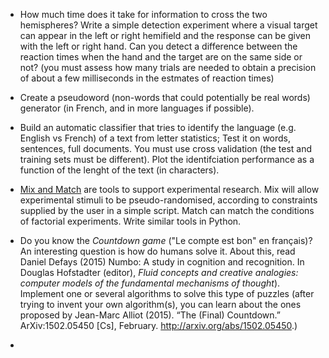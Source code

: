 
* How much time does it take for information to cross the two hemispheres? Write a simple detection experiment where a visual target can appear in the left or right hemifield and the response can be given with the left or right hand. Can you detect a difference between the reaction times when the hand and the target are on the same side or not? (you must assess how many trials are needed to obtain a precision of about a few milliseconds in the estmates of reaction times)

* Create a pseudoword (non-words that could potentially be real words) generator (in French, and in more languages if possible). 

* Build an automatic classifier that tries to identify the language (e.g. English vs French) of a text from letter statistics; Test it on words, sentences, full documents. You must use cross validation (the test and training sets must be different). Plot the identifciation performance as a function of the lenght of the text (in characters). 

* [Mix and Match]( http://www.mrc-cbu.cam.ac.uk/people/maarten-van-casteren/mixandmatch/) are tools to support experimental research. Mix will allow experimental stimuli to be pseudo-randomised, according to constraints supplied by the user in a simple script. Match can match the conditions of factorial experiments. Write similar tools in Python.

* Do you know the _Countdown game_ ("Le compte est bon" en français)? An interesting question is how do humans solve it. About this, read Daniel Defays (2015)  Numbo:  A  study  in  cognition  and  recognition. In  Douglas  Hofstadter (editor), _Fluid concepts and creative analogies:  computer models of the fundamental mechanisms of thought_). Implement one or several algorithms to solve this type of puzzles (after trying to invent your own algorithm(s), you can learn about the ones proposed by Jean-Marc Alliot (2015). “The (Final) Countdown.” ArXiv:1502.05450 [Cs], February. http://arxiv.org/abs/1502.05450.)

* 
